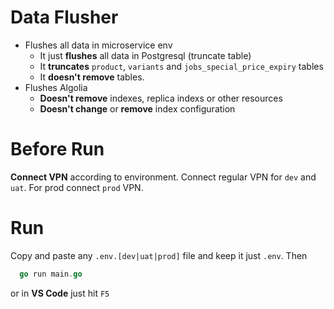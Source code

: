 # Data Flusher

- Flushes all data in microservice env
  - It just **flushes** all data in Postgresql (truncate table)
  - It **truncates** `product`, `variants` and `jobs_special_price_expiry` tables
  - It **doesn't remove** tables.
- Flushes Algolia
  - **Doesn't remove** indexes, replica indexs or other resources
  - **Doesn't change** or **remove** index configuration

# Before Run

**Connect VPN** according to environment. Connect regular VPN for `dev` and `uat`. For prod connect `prod` VPN.

# Run

Copy and paste any `.env.[dev|uat|prod]` file and keep it just `.env`. Then

```go
  go run main.go
```

or in **VS Code** just hit `F5`
